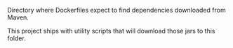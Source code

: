 Directory where Dockerfiles expect to find dependencies downloaded from Maven.

This project ships with utility scripts that will download those jars to this folder.

